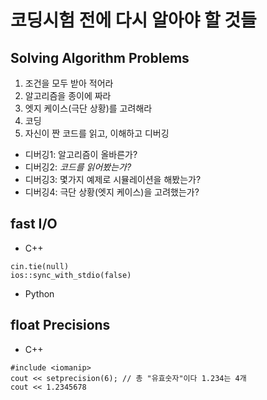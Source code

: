 # 코딩시험 전에 다시 알아야 할 것들

## Solving Algorithm Problems

1. 조건을 모두 받아 적어라
2. 알고리즘을 종이에 짜라
3. 엣지 케이스(극단 상황)를 고려해라
4. 코딩
5. 자신이 짠 코드를 읽고, 이해하고 디버깅
* 디버깅1: 알고리즘이 올바른가?
* 디버깅2: *코드를 읽어봤는가?*
* 디버깅3: 몇가지 예제로 시뮬레이션을 해봤는가?
* 디버깅4: 극단 상황(엣지 케이스)을 고려했는가?

## fast I/O
* C++
```
cin.tie(null)
ios::sync_with_stdio(false)
```
* Python

## float Precisions
* C++
```
#include <iomanip>
cout << setprecision(6); // 총 "유효숫자"이다 1.234는 4개
cout << 1.2345678
```
